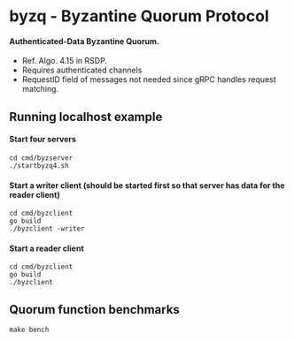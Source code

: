 # byzq - Byzantine Quorum Protocol

#### Authenticated-Data Byzantine Quorum.
* Ref. Algo. 4.15 in RSDP.
* Requires authenticated channels
* RequestID field of messages not needed since gRPC handles request matching.

## Running localhost example 

#### Start four servers

```shell
cd cmd/byzserver
./startbyzq4.sh
```

#### Start a writer client (should be started first so that server has data for the reader client)

```shell
cd cmd/byzclient
go build
./byzclient -writer
```

#### Start a reader client

```shell
cd cmd/byzclient
go build
./byzclient 
```

## Quorum function benchmarks

```make bench```
